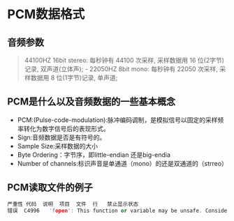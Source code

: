 # PCM数据格式

## 音频参数

> 44100HZ 16bit stereo:
>  每秒钟有 44100 次采样, 采样数据用 16 位(2字节)记录, 双声道(立体声);
>  \- 22050HZ 8bit  mono:
>  每秒钟有 22050 次采样, 采样数据用 8 位(1字节)记录, 单声道;

## PCM是什么以及音频数据的一些基本概念

- PCM:(Pulse-code-modulation):脉冲编码调制，是模拟信号以固定的采样频率转化为数字信号后的表现形式。
- Sign:音频数据是否是有符号的。
- Sample Size:采样数据的大小
- Byte Ordering：字节序，即little-endian 还是big-endia
- Number of channels:标识声音是单通道（mono）的还是双通道的（strreo）

## PCM读取文件的例子

```C++ 
严重性	代码	说明	项目	文件	行	禁止显示状态
错误	C4996	'fopen': This function or variable may be unsafe. Consider using fopen_s instead. To disable deprecation, use _CRT_SECURE_NO_WARNINGS. See online help for details.	SpeechRecord	d:\iflytek\sdkdemotest\audiorecord\speechrecord\src\main.cpp	14	

```

